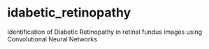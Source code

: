 # idabetic_retinopathy
Identification of Diabetic Retinopathy in retinal fundus images using Convolutional Neural Networks
